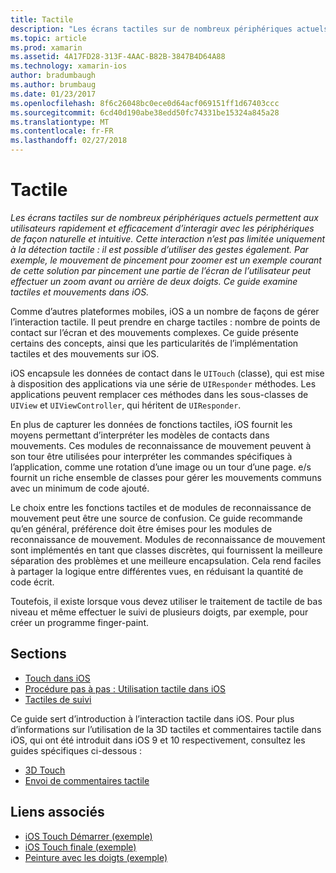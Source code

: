 ```yaml
---
title: Tactile
description: "Les écrans tactiles sur de nombreux périphériques actuels permettent aux utilisateurs rapidement et efficacement d’interagir avec les périphériques de façon naturelle et intuitive. Cette interaction n’est pas limitée uniquement à la détection tactile : il est possible d’utiliser des gestes également. Par exemple, le mouvement de pincement pour zoomer est un exemple courant de cette solution par pincement une partie de l’écran de l’utilisateur peut effectuer un zoom avant ou arrière de deux doigts. Ce guide examine tactiles et mouvements dans iOS."
ms.topic: article
ms.prod: xamarin
ms.assetid: 4A17FD28-313F-4AAC-B82B-3847B4D64A88
ms.technology: xamarin-ios
author: bradumbaugh
ms.author: brumbaug
ms.date: 01/23/2017
ms.openlocfilehash: 8f6c26048bc0ece0d64acf069151ff1d67403ccc
ms.sourcegitcommit: 6cd40d190abe38edd50fc74331be15324a845a28
ms.translationtype: MT
ms.contentlocale: fr-FR
ms.lasthandoff: 02/27/2018
---
```

# <a name="touch"></a>Tactile

_Les écrans tactiles sur de nombreux périphériques actuels permettent aux utilisateurs rapidement et efficacement d’interagir avec les périphériques de façon naturelle et intuitive. Cette interaction n’est pas limitée uniquement à la détection tactile : il est possible d’utiliser des gestes également. Par exemple, le mouvement de pincement pour zoomer est un exemple courant de cette solution par pincement une partie de l’écran de l’utilisateur peut effectuer un zoom avant ou arrière de deux doigts. Ce guide examine tactiles et mouvements dans iOS._


Comme d’autres plateformes mobiles, iOS a un nombre de façons de gérer l’interaction tactile. Il peut prendre en charge tactiles : nombre de points de contact sur l’écran et des mouvements complexes. Ce guide présente certains des concepts, ainsi que les particularités de l’implémentation tactiles et des mouvements sur iOS.

iOS encapsule les données de contact dans le `UITouch` (classe), qui est mise à disposition des applications via une série de `UIResponder` méthodes. Les applications peuvent remplacer ces méthodes dans les sous-classes de `UIView` et `UIViewController`, qui héritent de `UIResponder`.

En plus de capturer les données de fonctions tactiles, iOS fournit les moyens permettant d’interpréter les modèles de contacts dans mouvements. Ces modules de reconnaissance de mouvement peuvent à son tour être utilisées pour interpréter les commandes spécifiques à l’application, comme une rotation d’une image ou un tour d’une page. e/s fournit un riche ensemble de classes pour gérer les mouvements communs avec un minimum de code ajouté.

Le choix entre les fonctions tactiles et de modules de reconnaissance de mouvement peut être une source de confusion. Ce guide recommande qu’en général, préférence doit être émises pour les modules de reconnaissance de mouvement. Modules de reconnaissance de mouvement sont implémentés en tant que classes discrètes, qui fournissent la meilleure séparation des problèmes et une meilleure encapsulation. Cela rend faciles à partager la logique entre différentes vues, en réduisant la quantité de code écrit.

Toutefois, il existe lorsque vous devez utiliser le traitement de tactile de bas niveau et même effectuer le suivi de plusieurs doigts, par exemple, pour créer un programme finger-paint.

## <a name="sections"></a>Sections

-  [Touch dans iOS](touch-in-ios.md)
-  [Procédure pas à pas : Utilisation tactile dans iOS](ios-touch-walkthrough.md)
-  [Tactiles de suivi](touch-tracking.md)

Ce guide sert d’introduction à l’interaction tactile dans iOS. Pour plus d’informations sur l’utilisation de la 3D tactiles et commentaires tactile dans iOS, qui ont été introduit dans iOS 9 et 10 respectivement, consultez les guides spécifiques ci-dessous :

* [3D Touch](~/ios/platform/3d-touch.md)
* [Envoi de commentaires tactile](~/ios/user-interface/ios-ui/haptic-feedback.md)



## <a name="related-links"></a>Liens associés

- [iOS Touch Démarrer (exemple)](https://developer.xamarin.com/samples/monotouch/ApplicationFundamentals/Touch_start)
- [iOS Touch finale (exemple)](https://developer.xamarin.com/samples/monotouch/ApplicationFundamentals/Touch_final)
- [Peinture avec les doigts (exemple)](https://developer.xamarin.com/samples/monotouch/ApplicationFundamentals/FingerPaint)
